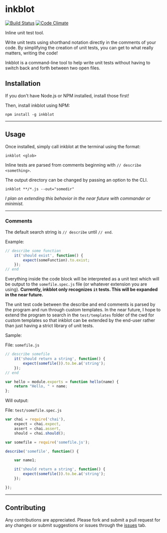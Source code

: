 # inkblot

[![Build Status](https://travis-ci.org/ajthor/inkblot.svg?branch=master)](https://travis-ci.org/ajthor/inkblot) [![Code Climate](https://codeclimate.com/github/ajthor/inkblot.png)](https://codeclimate.com/github/ajthor/inkblot)

Inline unit test tool.

Write unit tests using shorthand notation directly in the comments of your code. By simplifying the creation of unit tests, you can get to what really matters, writing the code!

Inkblot is a command-line tool to help write unit tests without having to switch back and forth between two open files. 

## Installation

If you don't have Node.js or NPM installed, install those first!

Then, install inkblot using NPM:

    npm install -g inkblot


------

## Usage

Once installed, simply call inkblot at the terminal using the format:

    inkblot <glob>

Inline tests are parsed from comments beginning with `// describe <something>`.

The output directory can be changed by passing an option to the CLI.

    inkblot **/*.js --out="somedir"

*I plan on extending this behavior in the near future with commander or minimist.*


------

### Comments

The default search string is `// describe` until `// end`. 

Example:
```javascript
// describe some function
    it('should exist', function() {
        expect(someFunction).to.exist;
    });
// end
```

Everything inside the code block will be interpreted as a unit test which will be output to the `somefile.spec.js` file (or whatever extension you are using). __Currently, inkblot only recognizes `it` tests. This will be expanded in the near future.__

The unit test code between the describe and end comments is parsed by the program and run through custom templates. In the near future, I hope to extend the program to search in the `test/templates` folder of the cwd for custom templates so that inkblot can be extended by the end-user rather than just having a strict library of unit tests.

Sample:

File: `somefile.js`
```javascript
// describe somefile
    it('should return a string', function() {
        expect(somefile()).to.be.a('string');
    });
// end

var hello = module.exports = function hello(name) {
    return "Hello, " + name;
};
```
Will output:

File: `test/somefile.spec.js`
```javascript
var chai = require('chai'),
    expect = chai.expect,
    assert = chai.assert,
    should = chai.should();

var somefile = require('somefile.js');

describe('somefile', function() {

    var name1;

    it('should return a string', function() {
        expect(somefile()).to.be.a('string');
    });

});
```


------

## Contributing

Any contributions are appreciated. Please fork and submit a pull request for any changes or submit suggestions or issues through the [issues](https://github.com/ajthor/inkblot/issues) tab.